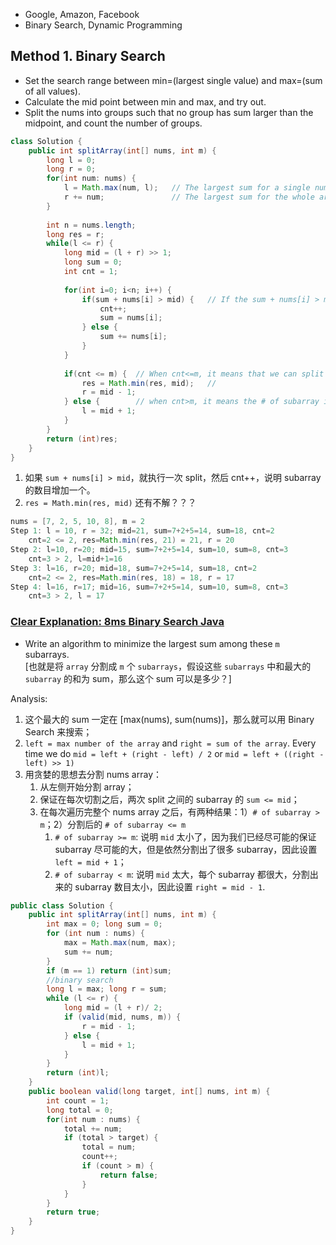 * Google, Amazon, Facebook
* Binary Search, Dynamic Programming


## Method 1. Binary Search
* Set the search range between min=(largest single value) and max=(sum of all values).
* Calculate the mid point between min and max, and try out.
* Split the nums into groups such that no group has sum larger than the midpoint, and count the number of groups.
```java
class Solution {
    public int splitArray(int[] nums, int m) {
        long l = 0;
        long r = 0;
        for(int num: nums) {
            l = Math.max(num, l);   // The largest sum for a single number
            r += num;               // The largest sum for the whole array is the sum of this array 
        }
        
        int n = nums.length;
        long res = r;
        while(l <= r) {
            long mid = (l + r) >> 1;
            long sum = 0;
            int cnt = 1;
            
            for(int i=0; i<n; i++) {
                if(sum + nums[i] > mid) {   // If the sum + nums[i] > mid, then split
                    cnt++;
                    sum = nums[i];
                } else {
                    sum += nums[i];
                }
            }
            
            if(cnt <= m) {  // When cnt<=m, it means that we can split the array into m subarrays.
                res = Math.min(res, mid);   // 
                r = mid - 1;
            } else {        // when cnt>m, it means the # of subarray is must larger than m.
                l = mid + 1;
            }
        }
        return (int)res;
    }
}
```
1. 如果 `sum + nums[i] > mid`，就执行一次 split，然后 cnt++，说明 subarray 的数目增加一个。
2. `res = Math.min(res, mid)` 还有不解？？？

```java
nums = [7, 2, 5, 10, 8], m = 2
Step 1: l = 10, r = 32; mid=21, sum=7+2+5=14, sum=18, cnt=2
    cnt=2 <= 2, res=Math.min(res, 21) = 21, r = 20
Step 2: l=10, r=20; mid=15, sum=7+2+5=14, sum=10, sum=8, cnt=3
    cnt=3 > 2, l=mid+1=16
Step 3: l=16, r=20; mid=18, sum=7+2+5=14, sum=18, cnt=2
    cnt=2 <= 2, res=Math.min(res, 18) = 18, r = 17
Step 4: l=16, r=17; mid=16, sum=7+2+5=14, sum=10, sum=8, cnt=3
    cnt=3 > 2, l = 17
```


### [Clear Explanation: 8ms Binary Search Java](https://leetcode.com/problems/split-array-largest-sum/discuss/89817/Clear-Explanation%3A-8ms-Binary-Search-Java)
* Write an algorithm to minimize the largest sum among these `m` subarrays.     
[也就是将 `array` 分割成 `m` 个 `subarrays`，假设这些 `subarrays` 中和最大的 `subarray` 的和为 sum，那么这个 sum 可以是多少？]

Analysis:
1. 这个最大的 sum 一定在 [max(nums), sum(nums)]，那么就可以用 Binary Search 来搜索；
2. `left = max number of the array` and `right = sum of the array`. Every time we do `mid = left + (right - left) / 2` or `mid = left + ((right - left) >> 1)`
3. 用贪婪的思想去分割 nums array：        
    1. 从左侧开始分割 array；
    2. 保证在每次切割之后，两次 split 之间的 subarray 的 `sum <= mid`；
    3. 在每次遍历完整个 nums array 之后，有两种结果：1）`# of subarray > m`；2）分割后的 `# of subarray <= m`
        1. `# of subarray >= m`: 说明 `mid` 太小了，因为我们已经尽可能的保证 subarray 尽可能的大，但是依然分割出了很多 subarray，因此设置 `left = mid + 1`；
        2. `# of subarray < m`: 说明 `mid` 太大，每个 subarray 都很大，分割出来的 subarray 数目太小，因此设置 `right = mid - 1`.

```java 
public class Solution {
    public int splitArray(int[] nums, int m) {
        int max = 0; long sum = 0;
        for (int num : nums) {
            max = Math.max(num, max);
            sum += num;
        }
        if (m == 1) return (int)sum;
        //binary search
        long l = max; long r = sum;
        while (l <= r) {
            long mid = (l + r)/ 2;
            if (valid(mid, nums, m)) {
                r = mid - 1;
            } else {
                l = mid + 1;
            }
        }
        return (int)l;
    }
    public boolean valid(long target, int[] nums, int m) {
        int count = 1;
        long total = 0;
        for(int num : nums) {
            total += num;
            if (total > target) {
                total = num;
                count++;
                if (count > m) {
                    return false;
                }
            }
        }
        return true;
    }
}
```


